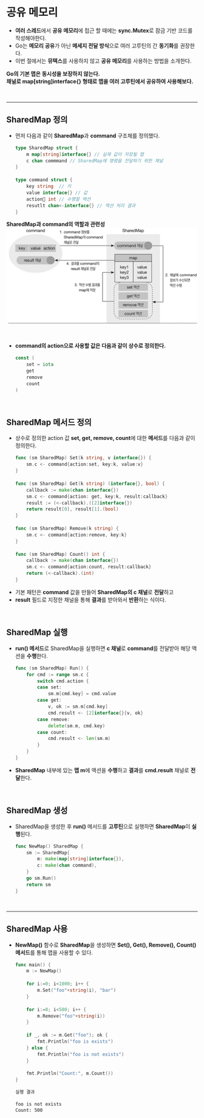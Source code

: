 # **공유 메모리**
- **여러 스레드**에서 **공유 메모리**에 접근 할 때에는 **sync.Mutex**로 잠금 기반 코드를 작성해야한다.
- Go는 **메모리 공유**가 아닌 **메세지 전달 방식**으로 여러 고루틴의 간 **동기화**를 권장한다.
- 이번 절에서는 **뮤텍스**를 사용하지 않고 **공유 메모리**를 사용하는 방법을 소개한다.

**Go의 기본 맵은 동시성을 보장하지 않는다.**  
**채널로 map[string]interface{} 형태로 맵을 여러 고루틴에서 공유하여 사용해보다.**

<br>

---
## **SharedMap 정의**
- 먼저 다음과 같이 **SharedMap**과 **command** 구조체를 정의했다.
    ~~~go
    type SharedMap struct {
        m map[string]interface{} // 실제 값이 저장될 맵
        c chan commmand // SharedMap에 명령을 전달하기 위한 채널
    }

    type command struct {
        key string  // 키
        value interface{} // 값
        action int // 수행할 액션
        resutlt chan<-interface{} // 액션 처리 결과
    }
    ~~~
    
**SharedMap과 command의 역할과 관련성**
![SharedMap](/img/SharedMap.png)

<br>

- **command의 action으로 사용할 값은 다음과 같이 상수로 정의한다.**
    ~~~go
    const (
        set = iota
        get
        remove
        count
    )
    ~~~

<br>

## **SharedMap 메서드 정의**
- 상수로 정의한 action 값 **set, get, remove, count**에 대한 **메서드**를 다음과 같이 정의한다.
    ~~~go
    func (sm SharedMap) Set(k string, v interface{}) {
        sm.c <- command{action:set, key:k, value:v}
    }

    func (sm SharedMap) Get(k string) (interface{}, bool) {
        callback := make(chan interface{})
        sm.c <- command{action: get, key:k, result:callback}
        result := (<-callback).([2]interface{})
        return result[0], result[1].(bool)
    }

    func (sm SharedMap) Remove(k string) {
        sm.c <- command{action:remove, key:k}
    }

    func (sm SharedMap) Count() int {
        callback := make(chan interface{})
        sm.c <- command{action:count, result:callback}
        return (<-callback).(int)
    }
    ~~~
- 기본 패턴은 **command** 값을 만들어 **SharedMap의 c 채널**로 **전달**하고
- **result** 필드로 지정한 채널을 통해 **결과**를 받아와서 **반환**하는 식이다.

<br>

## **SharedMap 실행**
- **run() 메서드**로 SharedMap을 실행하면 **c 채널**로 **command**를 전달받아 해당 액션을 **수행**한다.
    ~~~go
    func (sm SharedMap) Run() {
        for cmd := range sm.c {
            switch cmd.action {
            case set:
                sm.m[cmd.key] = cmd.value
            case get:
                v, ok := sm.m[cmd.key]
                cmd.result <- [2]interface{}{v, ok}
            case remove:
                delete(sm.m, cmd.key)
            case count:
                cmd.result <- len(sm.m)
            }
        }
    }
   ~~~
- **SharedMap** 내부에 있는 **맵 m**에 액션을 **수행**하고 **결과**를 **cmd.result** 채널로 **전달**한다.

<br>

## **SharedMap 생성**
- SharedMap을 생성한 후 **run()** 메서드를 **고루틴**으로 실행하면 **SharedMap**이 **실행**된다.
    ~~~go
    func NewMap() SharedMap {
        sm := SharedMap{
            m: make(map[string]interface{}),
            c: make(chan command),
        }
        go sm.Run()
        return sm
    }
    ~~~

<br>

---
## **SharedMap 사용**
- **NewMap()** 함수로 **SharedMap**을 생성하면 **Set(), Get(), Remove(), Count() 메서드**를 통해 맵을 사용할 수 있다.
    ~~~go
    func main() {
        m := NewMap()

        for i:=0; i<1000; i++ {
            m.Set("foo"+string(i), "bar")
        }

        for i:=0; i<500; i++ {
            m.Remove("foo"+string(i))
        }

        if _, ok := m.Get("foo"); ok {
            fmt.Println("foo is exists")
        } else {
            fmt.Println("foo is not exists")
        }

        fmt.Println("Count:", m.Count())
    }
    ~~~
    ~~~
    실행 결과

    foo is not exists
    Count: 500
    ~~~